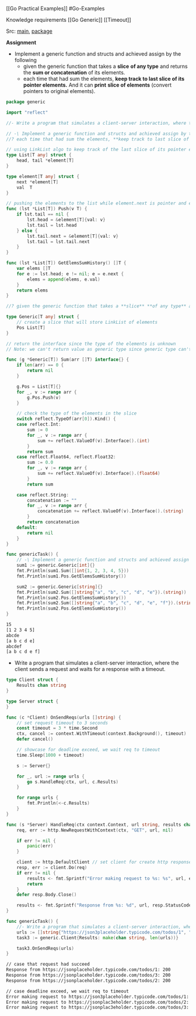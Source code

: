 [[Go Practical Examples]] #Go-Examples

Knowledge requirements
[[Go Generic]]
[[Timeout]]

Src: [main](https://github.com/textures1245/go-practical-examples/blob/main/main.go), [package](https://github.com/textures1245/go-practical-examples/blob/main/examples/generic/index.go) 

**Assignment** 
- Implement a generic function and structs and achieved assign by the following 
	- given the generic function that takes a **slice** **of any type** and returns the **sum or concatenation** of its elements.
	- each time that had sum the elements, **keep track to last slice of its pointer elements.** And it can **print** **slice of elements** (convert pointers to original elements).
```go
package generic

import "reflect"

//- Write a program that simulates a client-server interaction, where the client sends a request and waits for a response with a timeout.

// -\ Implement a generic function and structs and achieved assign by the following
//? each time that had sum the elements, **keep track to last slice of its pointer elements.** And it can **print** **slice of elements** (convert pointers to original elements).

// using LinkList algo to keep track of the last slice of its pointer elements
type List[T any] struct {
	head, tail *element[T]
}

type element[T any] struct {
	next *element[T]
	val  T
}

// pushing the elements to the list while element.next is pointer and element.val is the value
func (lst *List[T]) Push(v T) {
	if lst.tail == nil {
		lst.head = &element[T]{val: v}
		lst.tail = lst.head
	} else {
		lst.tail.next = &element[T]{val: v}
		lst.tail = lst.tail.next
	}
}

func (lst *List[T]) GetElemsSumHistory() []T {
	var elems []T
	for e := lst.head; e != nil; e = e.next {
		elems = append(elems, e.val)
	}
	return elems
}

//? given the generic function that takes a **slice** **of any type** and returns the **sum or concatenation** of its elements.

type Generic[T any] struct {
	// create a slice that will store LinkList of elements
	Pos List[T]
}

// return the interface since the type of the elements is unknown
// Note: we can't return value as generic type since generic type can't be operated

func (g *Generic[T]) Sum(arr []T) interface{} {
	if len(arr) == 0 {
		return nil
	}

	g.Pos = List[T]{}
	for _, v := range arr {
		g.Pos.Push(v)
	}

	// check the type of the elements in the slice
	switch reflect.TypeOf(arr[0]).Kind() {
	case reflect.Int:
		sum := 0
		for _, v := range arr {
			sum += reflect.ValueOf(v).Interface().(int)
		}
		return sum
	case reflect.Float64, reflect.Float32:
		sum := 0.0
		for _, v := range arr {
			sum += reflect.ValueOf(v).Interface().(float64)
		}
		return sum

	case reflect.String:
		concatenation := ""
		for _, v := range arr {
			concatenation += reflect.ValueOf(v).Interface().(string)
		}
		return concatenation
	default:
		return nil
	}
}
```

```go
func genericTask() {
	// -\ Implement a generic function and structs and achieved assign by the following
	sum1 := generic.Generic[int]{}
	fmt.Println(sum1.Sum([]int{1, 2, 3, 4, 5}))
	fmt.Println(sum1.Pos.GetElemsSumHistory())

	sum2 := generic.Generic[string]{}
	fmt.Println(sum2.Sum([]string{"a", "b", "c", "d", "e"}).(string))
	fmt.Println(sum2.Pos.GetElemsSumHistory())
	fmt.Println(sum2.Sum([]string{"a", "b", "c", "d", "e", "f"}).(string))
	fmt.Println(sum2.Pos.GetElemsSumHistory())
}
```

```bash
15
[1 2 3 4 5]
abcde
[a b c d e]
abcdef
[a b c d e f]
```

- Write a program that simulates a client-server interaction, where the client sends a request and waits for a response with a timeout.

```go
type Client struct {
	Results chan string
}

type Server struct {
}

func (c *Client) OnSendReqs(urls []string) {
	// set request timeout to 3 seconds
	const timeout = 3 * time.Second
	ctx, cancel := context.WithTimeout(context.Background(), timeout)
	defer cancel()

	// showcase for deadline exceed, we wait req to timeout
	time.Sleep(1000 + timeout)

	s := Server{}

	for _, url := range urls {
		go s.HandleReq(ctx, url, c.Results)
	}

	for range urls {
		fmt.Println(<-c.Results)
	}
}

func (s *Server) HandleReq(ctx context.Context, url string, results chan<- string) {
	req, err := http.NewRequestWithContext(ctx, "GET", url, nil)

	if err != nil {
		panic(err)
	}

	client := http.DefaultClient // set client for create http response back
	resp, err := client.Do(req)
	if err != nil {
		results <- fmt.Sprintf("Error making request to %s: %s", url, err.Error())
		return
	}
	defer resp.Body.Close()

	results <- fmt.Sprintf("Response from %s: %d", url, resp.StatusCode)
}
```

```go
func genericTask() {
	//- Write a program that simulates a client-server interaction, where the client sends a multiply requests and waits for a response with a timeout.
	urls := []string{"https://json3placeholder.typicode.com/todos/1", "https://jsonplac3eholder.typicode.com/todos/2", "https://jsonplac3eholder.typicode.com/todos/3"}
	task3 := generic.Client{Results: make(chan string, len(urls))}

	task3.OnSendReqs(urls)
}
```

```bash
// case that request had succeed
Response from https://jsonplaceholder.typicode.com/todos/1: 200
Response from https://jsonplaceholder.typicode.com/todos/3: 200
Response from https://jsonplaceholder.typicode.com/todos/2: 200

// case deadline exceed, we wait req to timeout
Error making request to https://json3placeholder.typicode.com/todos/1: Get "https://json3placeholder.typicode.com/todos/1": context deadline exceeded
Error making request to https://jsonplac3eholder.typicode.com/todos/2: Get "https://jsonplac3eholder.typicode.com/todos/2": context deadline exceeded
Error making request to https://jsonplac3eholder.typicode.com/todos/3: Get "https://jsonplac3eholder.typicode.com/todos/3": context deadline exceeded
```
